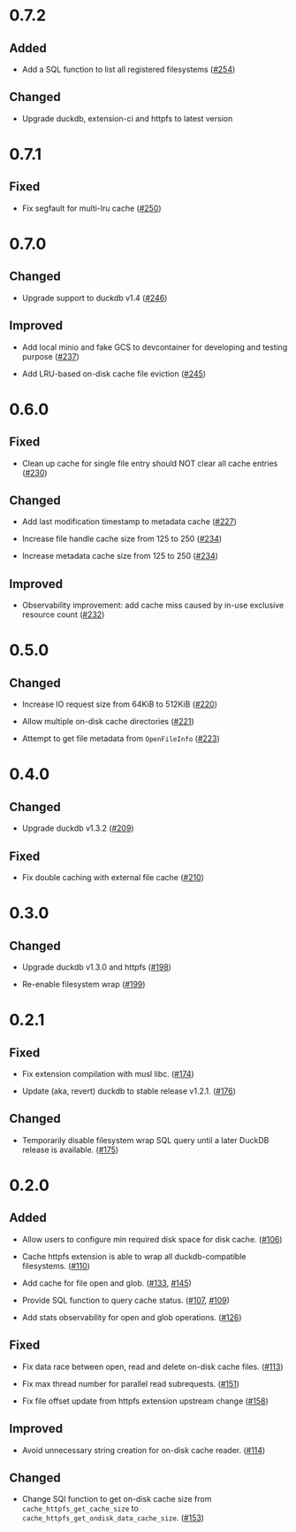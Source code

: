 # 0.7.2

## Added

- Add a SQL function to list all registered filesystems ([#254])

[#254]: https://github.com/dentiny/duck-read-cache-fs/pull/254

## Changed

- Upgrade duckdb, extension-ci and httpfs to latest version

# 0.7.1

## Fixed

- Fix segfault for multi-lru cache ([#250])

[#250]: https://github.com/dentiny/duck-read-cache-fs/pull/250

# 0.7.0

## Changed

- Upgrade support to duckdb v1.4 ([#246])

[#246]: https://github.com/dentiny/duck-read-cache-fs/pull/246

## Improved

- Add local minio and fake GCS to devcontainer for developing and testing purpose ([#237])

[#237]: https://github.com/dentiny/duck-read-cache-fs/pull/237

- Add LRU-based on-disk cache file eviction ([#245])

[#245]: https://github.com/dentiny/duck-read-cache-fs/pull/245

# 0.6.0

## Fixed

- Clean up cache for single file entry should NOT clear all cache entries ([#230])

[#230]: https://github.com/dentiny/duck-read-cache-fs/pull/230

## Changed

- Add last modification timestamp to metadata cache ([#227])

[#227]: https://github.com/dentiny/duck-read-cache-fs/pull/227

- Increase file handle cache size from 125 to 250 ([#234])

[#234]: https://github.com/dentiny/duck-read-cache-fs/pull/234

- Increase metadata cache size from 125 to 250 ([#234])

[#234]: https://github.com/dentiny/duck-read-cache-fs/pull/234

## Improved

- Observability improvement: add cache miss caused by in-use exclusive resource count ([#232])

[#232]: https://github.com/dentiny/duck-read-cache-fs/pull/232

# 0.5.0

## Changed

- Increase IO request size from 64KiB to 512KiB ([#220])

[#220]: https://github.com/dentiny/duck-read-cache-fs/pull/220

- Allow multiple on-disk cache directories ([#221])

[#221]: https://github.com/dentiny/duck-read-cache-fs/pull/221

- Attempt to get file metadata from `OpenFileInfo` ([#223])

[#223]: https://github.com/dentiny/duck-read-cache-fs/pull/223

# 0.4.0

## Changed

- Upgrade duckdb v1.3.2 ([#209])

[#209]: https://github.com/dentiny/duck-read-cache-fs/pull/209

## Fixed

- Fix double caching with external file cache ([#210])

[#210]: https://github.com/dentiny/duck-read-cache-fs/pull/210

# 0.3.0

## Changed

- Upgrade duckdb v1.3.0 and httpfs ([#198])

[#198]: https://github.com/dentiny/duck-read-cache-fs/pull/198

- Re-enable filesystem wrap ([#199])

[#199]: https://github.com/dentiny/duck-read-cache-fs/pull/199

# 0.2.1

## Fixed

- Fix extension compilation with musl libc. ([#174])

[#174]: https://github.com/dentiny/duck-read-cache-fs/pull/174

- Update (aka, revert) duckdb to stable release v1.2.1. ([#176])

[#176]: https://github.com/dentiny/duck-read-cache-fs/pull/176

## Changed

- Temporarily disable filesystem wrap SQL query until a later DuckDB release is available. ([#175])

[#175]: https://github.com/dentiny/duck-read-cache-fs/pull/175

# 0.2.0

## Added

- Allow users to configure min required disk space for disk cache. ([#106])

[#106]: https://github.com/dentiny/duck-read-cache-fs/pull/106

- Cache httpfs extension is able to wrap all duckdb-compatible filesystems. ([#110])

[#110]: https://github.com/dentiny/duck-read-cache-fs/pull/110

- Add cache for file open and glob. ([#133], [#145])

[#133]: https://github.com/dentiny/duck-read-cache-fs/pull/133
[#145]: https://github.com/dentiny/duck-read-cache-fs/pull/145

- Provide SQL function to query cache status. ([#107], [#109])

[#107]: https://github.com/dentiny/duck-read-cache-fs/pull/107
[#109]: https://github.com/dentiny/duck-read-cache-fs/pull/109

- Add stats observability for open and glob operations. ([#126])

[#126]: https://github.com/dentiny/duck-read-cache-fs/pull/126

## Fixed

- Fix data race between open, read and delete on-disk cache files. ([#113])

[#113]: https://github.com/dentiny/duck-read-cache-fs/pull/113

- Fix max thread number for parallel read subrequests. ([#151])

[#151]: https://github.com/dentiny/duck-read-cache-fs/pull/151

- Fix file offset update from httpfs extension upstream change ([#158])

[#158]: https://github.com/dentiny/duck-read-cache-fs/pull/158

## Improved

- Avoid unnecessary string creation for on-disk cache reader. ([#114])

[#114]: https://github.com/dentiny/duck-read-cache-fs/pull/114

## Changed

- Change SQl function to get on-disk cache size from `cache_httpfs_get_cache_size` to `cache_httpfs_get_ondisk_data_cache_size`. ([#153])

[#153]: https://github.com/dentiny/duck-read-cache-fs/pull/153
